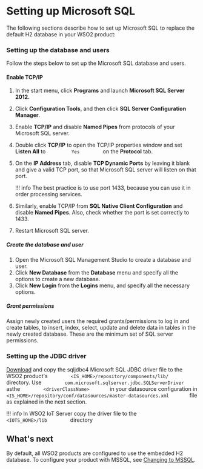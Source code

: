 # Setting up Microsoft SQL

The following sections describe how to set up Microsoft SQL to replace
the default H2 database in your WSO2 product:

### Setting up the database and users

Follow the steps below to set up the Microsoft SQL database and users.

#### Enable TCP/IP

1.  In the start menu, click **Programs** and launch **Microsoft SQL
    Server 2012.**
2.  Click **Configuration Tools**, and then click **SQL Server
    Configuration Manager**.
3.  Enable **TCP/IP** and disable **Named Pipes** from protocols of your
    Microsoft SQL server.
4.  Double click **TCP/IP** to open the TCP/IP properties window and set
    **Listen All** to `          Yes         ` on the **Protocol** tab.
5.  On the **IP Address** tab, disable **TCP Dynamic Ports** by leaving
    it blank and give a valid TCP port, so that Microsoft SQL server
    will listen on that port.

    !!! info 
        The best practice is to use port 1433, because you can use it in
        order processing services.

6.  Similarly, enable TCP/IP from **SQL Native Client Configuration**
    and disable **Named Pipes**. Also, check whether the port is set
    correctly to 1433.
7.  Restart Microsoft SQL server.

##### Create the database and user

1.  Open the Microsoft SQL Management Studio to create a database and
    user.
2.  Click **New Database** from the **Database** menu and specify all
    the options to create a new database.
3.  Click **New Login** from the **Logins** menu, and specify all the
    necessary options.

##### Grant permissions

Assign newly created users the required grants/permissions to log in and
create tables, to insert, index, select, update and delete data in
tables in the newly created database. These are the minimum set of SQL
server permissions.

### Setting up the JDBC driver

[Download](https://msdn.microsoft.com/en-us/data/aa937724.aspx) and copy
the sqljdbc4 Microsoft SQL JDBC driver file to the WSO2 product's
`         <IS_HOME>/repository/components/lib/        `
directory. Use
`         com.microsoft.sqlserver.jdbc.SQLServerDriver        ` asthe
`         <driverClassName>        ` in your datasource configuration in
`         <IS_HOME>/repository/conf/datasources/master-datasources.xml        `
file as explained in the next section.

!!! info 
    In WSO2 IoT Server copy the driver file to the `          <IOTS_HOME>/lib         ` directory

## What's next

By default, all WSO2 products are configured to use the embedded H2
database. To configure your product with MSSQL, see [Changing to
MSSQL](../../administer/changing-to-mssql).
